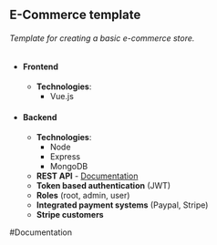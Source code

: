 ## E-Commerce template  

###### Template for creating a basic e-commerce store.

+ #### Frontend  
	+ **Technologies**:
		+ Vue.js

+ #### Backend  
	+ **Technologies**:
		+ Node
		+ Express
		+ MongoDB
	+ **REST API** - [Documentation](#documentation)
	+ **Token based authentication** (JWT)
	+ **Roles** (root, admin, user)
	+ **Integrated payment systems** (Paypal, Stripe)
	+ **Stripe customers**

#Documentation